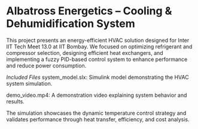 # Albatross Energetics – Cooling & Dehumidification System
This project presents an energy-efficient HVAC solution designed for Inter IIT Tech Meet 13.0 at IIT Bombay. We focused on optimizing refrigerant and compressor selection, designing efficient heat exchangers, and implementing a fuzzy PID-based control system to enhance performance and reduce power consumption.

 *Included Files*
system_model.slx: Simulink model demonstrating the HVAC system simulation.

demo_video.mp4: A demonstration video explaining system behavior and results.

The simulation showcases the dynamic temperature control strategy and validates performance through heat transfer, efficiency, and cost analysis.
